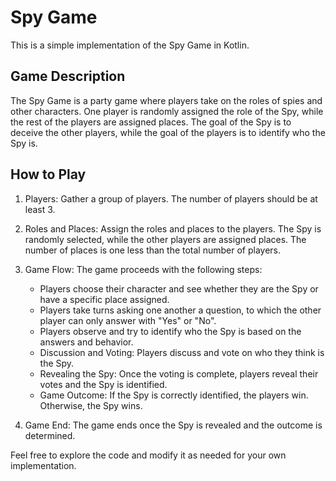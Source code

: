 # Spy Game

This is a simple implementation of the Spy Game in Kotlin.

## Game Description

The Spy Game is a party game where players take on the roles of spies and other characters. One player is randomly assigned the role of the Spy, while the rest of the players are assigned places. The goal of the Spy is to deceive the other players, while the goal of the players is to identify who the Spy is.

## How to Play

1. Players: Gather a group of players. The number of players should be at least 3.

2. Roles and Places: Assign the roles and places to the players. The Spy is randomly selected, while the other players are assigned places. The number of places is one less than the total number of players.

3. Game Flow: The game proceeds with the following steps:
   - Players choose their character and see whether they are the Spy or have a specific place assigned.
   - Players take turns asking one another a question, to which the other player can only answer with "Yes" or "No".
   - Players observe and try to identify who the Spy is based on the answers and behavior.
   - Discussion and Voting: Players discuss and vote on who they think is the Spy.
   - Revealing the Spy: Once the voting is complete, players reveal their votes and the Spy is identified.
   - Game Outcome: If the Spy is correctly identified, the players win. Otherwise, the Spy wins.

4. Game End: The game ends once the Spy is revealed and the outcome is determined.

Feel free to explore the code and modify it as needed for your own implementation.



